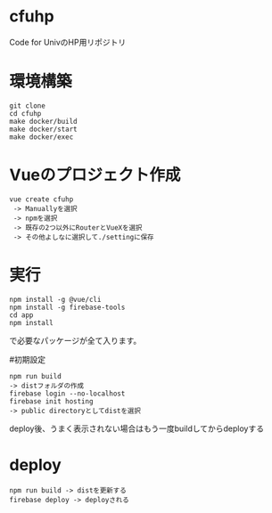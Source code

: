 # cfuhp
Code for UnivのHP用リポジトリ

# 環境構築
```
git clone
cd cfuhp
make docker/build
make docker/start
make docker/exec
```

# Vueのプロジェクト作成
```
vue create cfuhp
 -> Manuallyを選択
 -> npmを選択
 -> 既存の2つ以外にRouterとVueXを選択
 -> その他よしなに選択して./settingに保存
```

# 実行
```
npm install -g @vue/cli
npm install -g firebase-tools
cd app
npm install
```
で必要なパッケージが全て入ります。

#初期設定
```
npm run build
-> distフォルダの作成
firebase login --no-localhost
firebase init hosting
-> public directoryとしてdistを選択
```
deploy後、うまく表示されない場合はもう一度buildしてからdeployする

# deploy
```
npm run build -> distを更新する
firebase deploy -> deployされる
```

